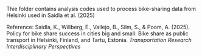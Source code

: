 Thie folder contains analysis codes used to process bike-sharing data from Helsinki used in Saidla et al. (2025)

Reference:
Saidla, K., Willberg, E., Vallejo, B., Silm, S., & Poom, A. (2025). Policy for bike share success in cities big and small: Bike share as public
transport in Helsinki, Finland, and Tartu, Estonia. _Transportation Research Interdisciplinary Perspectives_
